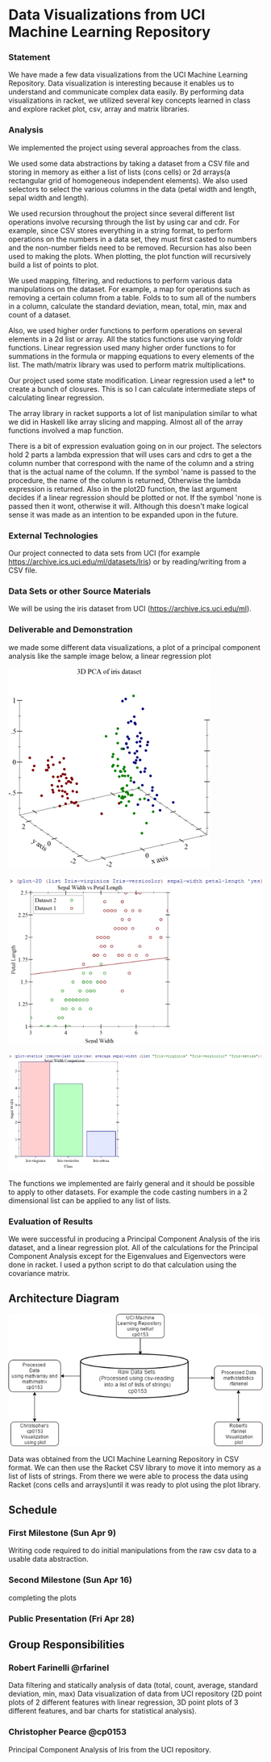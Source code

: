 # Data Visualizations from UCI Machine Learning Repository

### Statement
We have made a few data visualizations from the UCI Machine Learning Repository. Data visualization is interesting
because it enables us to understand and communicate complex data easily. By performing data visualizations in racket, we
utilized several key concepts learned in class and explore racket plot, csv, array and matrix 
libraries.

### Analysis

We implemented the project using several approaches from the class.

We used some data abstractions by taking a dataset from a CSV file and storing in memory as either a list of lists 
(cons cells) or 2d arrays(a rectangular grid of homogeneous independent elements). We also used selectors to select the 
various columns in the data (petal width and length, sepal width and length).

We used recursion throughout the project since several different list operations involve recursing through the 
list by using car and cdr. For example, since CSV stores everything in a string format, to perform operations on the 
numbers in a data set, they must first casted to numbers and the non-number fields need to be removed. Recursion has 
also been used to making the plots. When plotting, the plot function will recursively build a list of points to plot.

We used mapping, filtering, and reductions to perform various data manipulations on the dataset. For example, a map for 
operations such as removing a certain column from a table. Folds to to sum all of the numbers in a column, calculate the 
standard deviation, mean, total, min, max and count of a dataset. 

Also, we used higher order functions to perform operations on several elements in a 2d list or array. All the statics 
functions use varying foldr functions. Linear regression used many higher order functions to for summations in the 
formula or mapping equations to every elements of the list. The math/matrix library was used to perform matrix 
multiplications.

Our project used some state modification. Linear regression used a let* to create a bunch of closures. This
is so I can calculate intermediate steps of calculating linear regression. 

The array library in racket supports a lot of list manipulation similar to what we did in Haskell like 
array slicing and mapping. Almost all of the array functions involved a map function.

There is a bit of expression evaluation going on in our project. The selectors hold 2 parts a lambda expression that 
will uses cars and cdrs to get a the column number that correspond with the name of the column and a string that is the 
actual name of the column. If the symbol 'name is passed to the procedure, the name of the column is returned, 
Otherwise the lambda expression is returned. Also in the plot2D function, the last argument decides if a linear 
regression should be plotted or not. If the symbol 'none is passed then it wont, otherwise it will. Although this 
doesn't make logical sense it was made as an intention to be expanded upon in the future.



### External Technologies

Our project connected to data sets from UCI (for example https://archive.ics.uci.edu/ml/datasets/Iris) or by
reading/writing from a CSV file.

### Data Sets or other Source Materials

We will be using the iris dataset from UCI (https://archive.ics.uci.edu/ml).

### Deliverable and Demonstration

we made some different data visualizations, a plot of a principal component analysis like the sample image 
below, a linear regression plot 

![pca image](/pca.png?raw=true "pca image")

![2d_with_linreg](/2d-polt-with-linear-reg.png?raw=true "2d_with_linreg")

![statics_analysis](/statics-analysis.png?raw=true "statics_analysis")

The functions we implemented are fairly general and it should be possible to apply to other datasets. 
For example the code casting numbers in a 2 dimensional list can be applied to any list of lists. 

### Evaluation of Results
We were successful in producing a Principal Component Analysis of the iris dataset, and a linear
regression plot. All of the calculations for the Principal Component Analysis except for the Eigenvalues and
Eigenvectors were done in racket. I used a python script to do that calculation using the covariance matrix.

## Architecture Diagram

![OPL_FP_image](/OPL_FP.png?raw=true "OPLFP image")

Data was obtained from the UCI Machine Learning Repository in CSV format. We can then use the Racket CSV library to
move it into memory as a list of lists of strings. From there we were able to  process the data using Racket 
(cons cells and arrays)until it was ready to plot using the plot library.

## Schedule


### First Milestone (Sun Apr 9)

Writing code required to do initial manipulations from the raw csv data to a usable data abstraction.

### Second Milestone (Sun Apr 16)
completing the plots

### Public Presentation (Fri Apr 28)

## Group Responsibilities

### Robert Farinelli @rfarinel
Data filtering and statically analysis of data (total, count, average, standard deviation, min, max)
Data visualization of data from UCI repository (2D point plots of 2 different features with linear regression, 
3D point plots of 3 different features, and bar charts for statistical analysis).

### Christopher Pearce @cp0153
Principal Component Analysis of Iris from the UCI repository.
